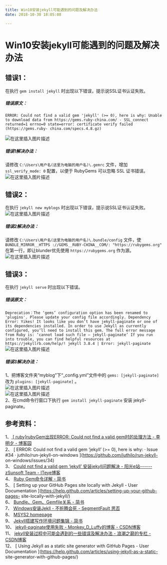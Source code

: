 ```yaml
---
title: Win10安装jekyll可能遇到的问题及解决办法
date: 2018-10-30 18:05:08

---
```

#  Win10安装jekyll可能遇到的问题及解决办法

##  错误1：

在执行 ` gem install jekyll ` 时出现以下错误，提示说SSL证书认证失败。

#####  错误原文：

` ERROR: Could not find a valid gem 'jekyll' (>= 0), here is why: Unable to
download data from https://gems.ruby-china.com/ - SSL_connect returned=1
errno=0 state=error: certificate verify failed (https://gems.ruby-
china.com/specs.4.8.gz) `

![在这里插入图片描述](https://img-blog.csdnimg.cn/20181030161226855.jpg)

#####  错误1解决办法：

请修改 ` C:\Users\用户名(这里为电脑的用户名)\.gemrc ` 文件，增加 ` ssl_verify_mode: 0 ` 配置，以便于
RubyGems 可以忽略 SSL 证书错误。  
![在这里插入图片描述](https://img-blog.csdnimg.cn/20181030161717442.jpg)

##  错误2：

在执行 ` jekyll new myblogs ` 时出现以下错误，提示说SSL证书认证失败。  
![在这里插入图片描述](https://img-blog.csdnimg.cn/20181030162204753.jpg)

#####  错误2解决办法：

请修改 ` C:\Users\用户名(这里为电脑的用户名)\.bundle/config ` 文件，使 ` BUNDLE_MIRROR__HTTPS
://GEMS__RUBY-CHINA__COM/: "https://rubygems.org" ` 在第一行，即让blunder优先使用 `
https://rubygems.org ` 作为源。  
![在这里插入图片描述](https://img-blog.csdnimg.cn/20181030162556507.jpg)

##  错误3：

在执行 ` jekyll serve ` 时出现以下错误。

#####  错误原文：

` Deprecation：The ‘gems’ configuration option has been renamed to 'plugins'.
Please update your config file accordingly. Dependency Error: Yikes! It looks
like you don’t have jekyll-paginate or one of its dependencies installed. In
order to use Jekyll as currently configured, you’ll need to install this gem.
The full error message from Ruby is: ‘cannot load such file – jekyll-paginate’
If you run into trouble, you can find helpful resources at
https://jekyllrb.com/help/! jekyll 3.8.4 | Error: jekyll-paginate `  
![在这里插入图片描述](https://img-blog.csdnimg.cn/20181030163734755.jpg)

#####  错误3解决办法：

1、把博客文件夹“myblog”下“_config.yml”文件中的 ` gems: [jekyll-paginate] ` 改为 ` plugins:
[jekyll-paginate] ` 。  
![在这里插入图片描述](https://img-blog.csdnimg.cn/20181030175945707.png)  
![在这里插入图片描述](https://img-blog.csdnimg.cn/20181030175952733.png)  
2、在cmd命令行窗口下执行 ` gem install jekyll-paginate ` 安装 jekyll-paginate。

##  参考资料：

1、[ [ ruby]rubyGem出现ERROR: Could not find a valid gem时的处理方法 - 李明夕 - 博客园
](https://www.cnblogs.com/limingxi/p/4292463.html)  
2、 [ ERROR: Could not find a valid gem ‘jekyll’ (>= 0), here is why: · Issue
#34 · juthilo/run-jekyll-on-windows ](https://github.com/juthilo/run-jekyll-
on-windows/issues/34)  
3、 [ Could not find a valid gem ‘jekyll’ 安装jekyll问题解决 - 阳光e站------zSunsoft
Team - ITeye博客 ](http://sunxboy.iteye.com/blog/2217811)  
4、 [ Ruby Gem命令详解 - 简书 ](https://www.jianshu.com/p/728184da1699)  
5、 [ Setting up your GitHub Pages site locally with Jekyll - User
Documentation ](https://help.github.com/articles/setting-up-your-github-pages-
site-locally-with-jekyll/)  
6、 [ Bundle、Gem、Gemfile关系 - 简书 ](https://www.jianshu.com/p/32fcdeb5bbec)  
7、 [ Windows安装Jekll - 不折腾会死 - SegmentFault 思否
](https://segmentfault.com/a/1190000010195733)  
8、 [ MSYS2 homepage ](http://www.msys2.org/)  
9、 [ Jekyll搭建写作环境问题集锦 - 简书 ](https://www.jianshu.com/p/12e7e1f8007e)  
10、 [ jekyll-paginate使用失败 - Monkey_D_Luffy的博客 - CSDN博客
](https://blog.csdn.net/qq_26508409/article/details/77927593)  
11、 [ jekyll安装过程中可能会遇到的一些错误及解决办法 - 浪潮之巅的专栏 - CSDN博客
](https://blog.csdn.net/wyc12306/article/details/51504885?utm_source=blogxgwz1)  
12、 [ Using Jekyll as a static site generator with GitHub Pages - User
Documentation ](https://help.github.com/articles/using-jekyll-as-a-static-
site-generator-with-github-pages/)

